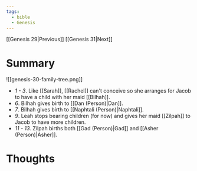 ```yaml
---
tags:
  - bible
  - Genesis
---
```

[[Genesis 29|Previous]] [[Genesis 31|Next]]
# Summary
![[genesis-30-family-tree.png]]
- *1 - 3*. Like [[Sarah]], [[Rachel]] can't conceive so she arranges for Jacob to have a child with her maid [[Bilhah]]. 
- *6*. Bilhah gives birth to [[Dan (Person)|Dan]].
- *7*. Bilhah gives birth to [[Naphtali (Person)|Naphtali]]. 
- *9*. Leah stops bearing children (for now) and gives her maid [[Zilpah]] to Jacob to have more children. 
- *11 - 13*. Zilpah births both [[Gad (Person)|Gad]] and [[Asher (Person)|Asher]].
# Thoughts